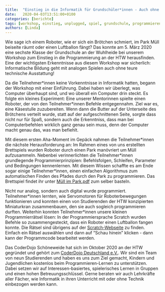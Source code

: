 ```yaml
---
title:  "Einstieg in die Informatik für Grundschüler*innen - Auch ohne Computer kann man viel lernen!"
date:   2020-04-03T13:51:00+0100
categories: [berichte]
tags: [workshop, einstieg, unplugged, spiel, grundschule, programmieren, scratch, motoren]
authors: [Linda]
---
```

Wie sage ich einem Roboter, wie er sich ein Brötchen schmiert, im Park Müll beiseite räumt oder einen Luftballon fängt?
Das konnte am 5. März 2020 eine sechste Klasse der Grundschule an der Wuhlheide bei unserem Workshop zum Einstieg in die
Programmierung an der HTW herausfinden. Eine der wichtigsten Erkenntnisse aus diesem Workshop war sicherlich:
Informatische Bildung geht mit analogen Spielen auch ohne teure technische Ausstattung!

Da die Teilnehmer\*innen keine Vorkenntnisse in Informatik hatten, begann der Workshop mit einer Einführung.
Dabei haben wir überlegt, was Computer überhaupt sind, und wo überall ein Computer drin steckt.
Es folgte ein kleines Experiment: Eine unserer Mentorinnen spielte einen Roboter, der von den Teilnehmer\*innen
Befehle entgegennahm. Ziel war es, eine Käsestulle zuzubereiten. Wenn dann die Butter auf der Unterseite des Brötchens
verteilt wurde, statt auf der aufgeschnittenen Seite, sorgte dass nicht nur für Spaß, sondern auch die Erkenntniss,
dass man bei Computerbefehlen wirklich ganz genau sein muss, denn der Computer macht genau das, was man befiehlt.

Mit diesem ersten Aha-Moment im Gepäck nahmen die Teilnehmer\*innen die nächste Herausforderung an:
Im Rahmen eines von uns erstellten Brettspiels wurden Roboter durch einen Park manövriert um Müll aufzusammeln.
Nebenbei verinnerlichten die Teilnehmer\*innen grundlegende Programmierprinzipien: Befehlsfolgen, Schleifen,
Parameter und Bedingungen kennenlernen. Mit diesem Wissen schaffte es am Ende sogar einige Teilnehmer\*innen,
einen einfachen Algorithmus zum automatischen Finden des Pfades durch den Park zu programmieren.
Das Brettspiel findet ihr unter [Müll im Park.pdf](https://coderdojo-schoeneweide.github.io/docs/spiel-muell-im-park.pdf)
zum selber basteln.

Nicht nur analog, sondern auch digital wurde programmiert. Teilnehmer\*innen lernten, wie Servomotoren für
Roboterbewegungen funktionieren und konnten einen von Studierenden der HTW konzipierten Miniaturkran zusammenbauen,
den sie auch sogleich programmieren durften. Weiterhin konnten Teilnehmer\*innen unsere kleinen Programmierrätsel lösen:
In der Programmiersprache Scratch wurden Befehle so zusammengesteckt, dass ein Roboter einen Luftballon fangen konnte.
Die Rätsel sind übrigens auf der [Scratch-Webseite](https://scratch.mit.edu/studios/25883413/) zu finden. Einfach ein Rätsel auswählen und
dann auf “Schau hinein” klicken - dann kann der Programmcode bearbeitet werden.

Das CoderDojo Schöneweide hat sich im Oktober 2020 an der HTW gegründet und gehört zum [CoderDojo Deutschland e.V.](https://coderdojo-deutschland.de/).
Wir sind ein Team von neun Studierenden und haben es uns zum Ziel gemacht, Kindern und Jugendlichen kostenlos beim
Programmieren-Lernen zu unterstützen. Dabei setzen wir auf Interessen-basiertes, spielerisches Lernen in Gruppen
und einen hohen Betreuungsschlüssel. Gerne beraten wir auch Lehrkräfte aller Fächer, wie Informatik in ihren
Unterricht mit oder ohne Technik einbezogen werden kann.
